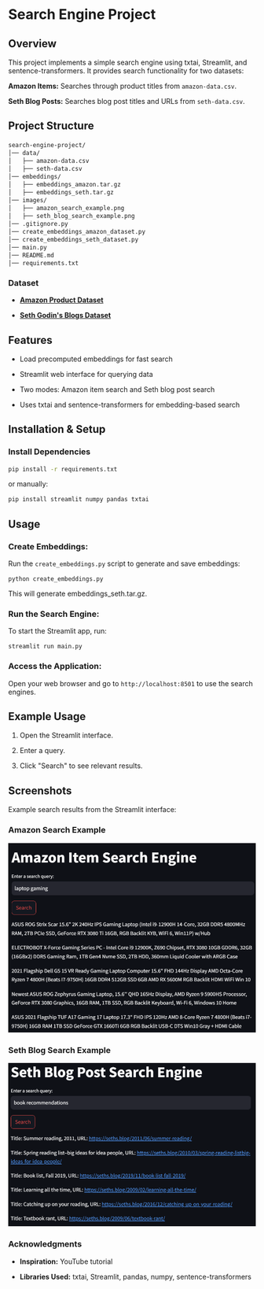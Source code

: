 # Search Engine Project

## Overview

This project implements a simple search engine using txtai, Streamlit, and sentence-transformers. It provides search functionality for two datasets:

**Amazon Items:** Searches through product titles from `amazon-data.csv`.

**Seth Blog Posts:** Searches blog post titles and URLs from `seth-data.csv`.

## Project Structure
```
search-engine-project/
│── data/
│   ├── amazon-data.csv
│   ├── seth-data.csv
│── embeddings/
│   ├── embeddings_amazon.tar.gz
│   ├── embeddings_seth.tar.gz
│── images/
│   ├── amazon_search_example.png
│   ├── seth_blog_search_example.png
│── .gitignore.py
│── create_embeddings_amazon_dataset.py
│── create_embeddings_seth_dataset.py
│── main.py
│── README.md
│── requirements.txt
```

### Dataset
- [**Amazon Product Dataset**](https://www.kaggle.com/datasets/piyushjain16/amazon-product-data)

- [**Seth Godin's Blogs Dataset**](https://www.kaggle.com/datasets/glushko/seth-godins-blogs-dataset)

## Features

- Load precomputed embeddings for fast search

- Streamlit web interface for querying data

- Two modes: Amazon item search and Seth blog post search

- Uses txtai and sentence-transformers for embedding-based search

## Installation & Setup

### Install Dependencies

```sh
pip install -r requirements.txt
```
or manually:
```sh
pip install streamlit numpy pandas txtai
```

## Usage

### Create Embeddings:

Run the `create_embeddings.py` script to generate and save embeddings:
```
python create_embeddings.py
```
This will generate embeddings_seth.tar.gz.

### Run the Search Engine:
To start the Streamlit app, run:
```
streamlit run main.py
```

### Access the Application:
Open your web browser and go to `http://localhost:8501` to use the search engines.

## Example Usage

1. Open the Streamlit interface.

2. Enter a query.

3. Click "Search" to see relevant results.

## Screenshots
Example search results from the Streamlit interface:

### Amazon Search Example
![Amazon Search Example](images/amazon_search_example.png)


### Seth Blog Search Example
![Seth Blog Search Example](images/seth_blog_search_example.png)

### Acknowledgments

- **Inspiration:** YouTube tutorial

- **Libraries Used:** txtai, Streamlit, pandas, numpy, sentence-transformers